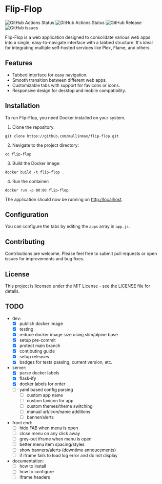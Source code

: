 # Flip-Flop

![GitHub Actions Status](https://github.com/mullinmax/flip-flop/actions/workflows/docker-publish.yml/badge.svg)
![GitHub Actions Status](https://github.com/mullinmax/flip-flop/actions/workflows/python-tests.yml/badge.svg)
![GitHub Release](https://img.shields.io/github/v/release/mullinmax/flip-flop)
![GitHub issues](https://img.shields.io/github/issues/mullinmax/flip-flop)


Flip-Flop is a web application designed to consolidate various web apps into a single, easy-to-navigate interface with a tabbed structure. It's ideal for integrating multiple self-hosted services like Plex, Flame, and others.

## Features

- Tabbed interface for easy navigation.
- Smooth transition between different web apps.
- Customizable tabs with support for favicons or icons.
- Responsive design for desktop and mobile compatibility.

## Installation

To run Flip-Flop, you need Docker installed on your system.

1. Clone the repository:

`git clone https://github.com/mullinmax/flip-flop.git`

2. Navigate to the project directory:

`cd flip-flop`

3. Build the Docker image:

`docker build -t flip-flop .`

4. Run the container:

`docker run -p 80:80 flip-flop`


The application should now be running on [http://localhost](http://localhost).

## Configuration

You can configure the tabs by editing the `apps` array in `app.js`.

## Contributing

Contributions are welcome. Please feel free to submit pull requests or open issues for improvements and bug fixes.

## License

This project is licensed under the MIT License - see the LICENSE file for details.

## TODO

- dev:
    - [x] publish docker image
    - [x] testing
    - [x] reduce docker image size using slim/alpine base
    - [x] setup pre-commit
    - [x] protect main branch
    - [x] contibuting guide
    - [x] setup releases
    - [x] badges for tests passing, current version, etc.
- server:
    - [x] parse docker labels
    - [x] flask-ify
    - [x] docker labels for order
    - [ ] yaml based config parsing
        - [ ] custom app name
        - [ ] custom favicon for app
        - [ ] custom themes/theme switching
        - [ ] manual url/icon/name additions
        - [ ] banner/alerts
- front end:
    - [ ] hide FAB when menu is open
    - [ ] close menu on any click away
    - [ ] grey-out iframe when menu is open
    - [ ] better menu item spacing/styles
    - [ ] show banners/alerts (downtime annoucements)
    - [ ] if iframe fails to load log error and do not display
- documentation:
    - [ ] how to install
    - [ ] how to configure
    - [ ] iframe headers
